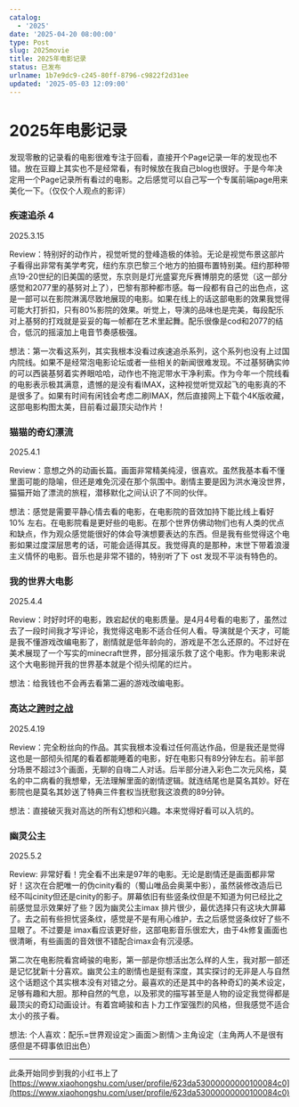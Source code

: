 ```yaml
---
catalog:
  - '2025'
date: '2025-04-20 08:00:00'
type: Post
slug: 2025movie
title: 2025年电影记录
status: 已发布
urlname: 1b7e9dc9-c245-80ff-8796-c9822f2d31ee
updated: '2025-05-03 12:09:00'
---
```


# 2025年电影记录


发现零散的记录看的电影很难专注于回看，直接开个Page记录一年的发现也不错。放在豆瓣上其实也不是经常看，有时候放在我自己blog也很好。于是今年决定用一个Page记录所有看过的电影。之后感觉可以自己写一个专属前端page用来美化一下。（仅仅个人观点的影评）


### 疾速追杀 4


2025.3.15


Review：特别好的动作片，视觉听觉的登峰造极的体验。无论是视觉布景这部片子看得出非常有美学考究，纽约东京巴黎三个地方的拍摄布置特别美。纽约那种带点19-20世纪的旧美国的感觉，东京则是灯光盛宴充斥赛博朋克的感觉（这一部分感觉和2077里的基努对上了），巴黎有那种都市感。每一段都有自己的出色点，这是一部可以在影院淋漓尽致地展现的电影。如果在线上的话这部电影的效果我觉得可能大打折扣，只有80%影院的效果。听觉上，导演的品味也是完美，每段配乐对上基努的打戏就是妥妥的每一帧都在艺术里起舞。配乐很像是cod和2077的结合，低沉的摇滚加上电音节奏感极强。


想法：第一次看这系列，其实我根本没看过疾速追杀系列，这个系列也没有上过国内院线。如果不是经常泡电影论坛或者一些相关的新闻很难发现。不过基努确实帅的可以西装基努着实养眼哈哈，动作也不拖泥带水干净利索。作为今年一个院线看的电影表示极其满意，遗憾的是没有看IMAX，这种视觉听觉双起飞的电影真的不是很多了。如果有时间有闲钱会考虑二刷IMAX，然后直接网上下载个4K版收藏，这部电影构图太美，目前看过最顶尖动作片！


### 猫猫的奇幻漂流


2025.4.1


Review：意想之外的动画长篇。画面非常精美纯浸，很喜欢。虽然我基本看不懂里面可能的隐喻，但还是难免沉浸在那个氛围中。剧情主要是因为洪水淹没世界，猫猫开始了漂流的旅程，潜移默化之间认识了不同的伙伴。


想法：感觉是需要平静心情去看的电影，在电影院的音效加持下能比线上看好 10% 左右。在电影院看是更好些的电影。在那个世界仿佛动物们也有人类的优点和缺点，作为观众感觉能很好的体会导演想要表达的东西。但是我有些觉得这个电影如果过度深层思考的话，可能会适得其反。我觉得真的是那种，末世下带着浪漫主义情怀的电影。音乐也是非常不错的，特别听了下 ost 发现不平淡有特色的。


### 我的世界大电影


2025.4.4


Review：时好时坏的电影，跌宕起伏的电影质量。是4月4号看的电影了，虽然过去了一段时间我才写评论，我觉得这电影不适合任何人看。导演就是个天才，可能是我不懂游戏改编电影了，剧情就是低年龄向的，游戏是不怎么还原的。不过好在美术展现了一个写实的minecraft世界，部分摇滚乐救了这个电影。作为电影来说这个大电影抛开我的世界基本就是个彻头彻尾的烂片。


想法：给我钱也不会再去看第二遍的游戏改编电影。


### 高达之[跨时之战](https://www.douban.com/doubanapp/dispatch?uri=%2Fmovie%2F37143373)


2025.4.19


Review：完全粉丝向的作品。其实我根本没看过任何高达作品，但是我还是觉得这也是一部彻头彻尾的看着都能睡着的电影，好在电影只有89分钟左右。前半部分场景不超过3个画面，无聊的自嗨二人对话。后半部分进入彩色二次元风格，莫名的中二病看的我想晕，无法理解里面的剧情逻辑。就连结尾也是莫名其妙。好在影院也是莫名其妙送了特典三件套权当抚慰我这浪费的89分钟。


想法：直接破灭我对高达的所有幻想和兴趣。本来觉得好看可以入坑的。


### 幽灵公主


2025.5.2


Review: 非常好看！完全看不出来是97年的电影。无论是剧情还是画面都非常好！这次在合肥唯一的伪cinity看的（蜀山唯品会奥莱中影），虽然装修改造后已经不叫cinity但还是cinity的影子。屏幕依旧有些竖条纹但是不知道为何已经比之前感觉显示效果好了些？因为幽灵公主imax 排片很少，最优选择只有这块大屏幕了。去之前有些担忧竖条纹，感觉是不是有用心维护，去之后感觉竖条纹好了些不显眼了。不过要是 imax看应该更好些，这部电影音乐很宏大，由于4k修复画面也很清晰，有些画面的音效很不错配合imax会有沉浸感。



第二次在电影院看宫崎骏的电影，第一部是你想活出怎么样的人生，我对那一部还是记忆犹新十分喜欢。幽灵公主的剧情也是挺有深度，其实探讨的无非是人与自然这个话题这个其实根本没有对错之分。最喜欢的还是其中的各种奇幻的美术设定，足够有趣和大胆。那种自然的气息，以及邪灵的描写甚至是人物的设定我觉得都是最顶尖的奇幻动画设计。有着宫崎骏和吉卜力工作室强烈的风格，但我感觉不适合太小的孩子看。



想法: 个人喜欢：配乐=世界观设定＞画面＞剧情＞主角设定（主角两人不是很有感但是不碍事依旧出色）


---


此条开始同步到我的小红书上了[https://www.xiaohongshu.com/user/profile/623da53000000000100084c0](https://www.xiaohongshu.com/user/profile/623da53000000000100084c0)

